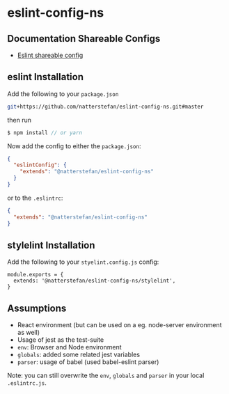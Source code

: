 # eslint-config-ns

## Documentation Shareable Configs

* [Eslint shareable config](https://eslint.org/docs/developer-guide/shareable-configs)

## eslint Installation

Add the following to your `package.json`

```bash
git+https://github.com/natterstefan/eslint-config-ns.git#master
```

then run

```js
$ npm install // or yarn
```

Now add the config to either the `package.json`:

```json
{
  "eslintConfig": {
    "extends": "@natterstefan/eslint-config-ns"
  }
}
```

or to the `.eslintrc`:

```json
{
  "extends": "@natterstefan/eslint-config-ns"
}
```

## stylelint Installation

Add the following to your `styelint.config.js` config:

```
module.exports = {
  extends: '@natterstefan/eslint-config-ns/stylelint',
}
```

## Assumptions

* React environment (but can be used on a eg. node-server environment as well)
* Usage of jest as the test-suite
* `env`: Browser and Node environment
* `globals`: added some related jest variables
* `parser`: usage of babel (used babel-eslint parser)

Note: you can still overwrite the `env`, `globals` and `parser` in your local `.eslintrc.js`.
